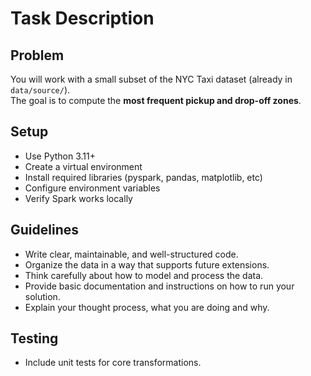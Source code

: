 # Task Description

## Problem
You will work with a small subset of the NYC Taxi dataset (already in `data/source/`).  
The goal is to compute the **most frequent pickup and drop-off zones**.

## Setup
- Use Python 3.11+
- Create a virtual environment
- Install required libraries (pyspark, pandas, matplotlib, etc)
- Configure environment variables
- Verify Spark works locally

## Guidelines
- Write clear, maintainable, and well-structured code.
- Organize the data in a way that supports future extensions.
- Think carefully about how to model and process the data.
- Provide basic documentation and instructions on how to run your solution.
- Explain your thought process, what you are doing and why.

## Testing
- Include unit tests for core transformations.
